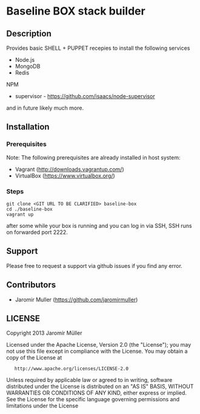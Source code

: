 # Baseline BOX stack builder

## Description

Provides basic SHELL + PUPPET recepies to install the following services
 * Node.js
 * MongoDB
 * Redis

NPM
 * supervisor - https://github.com/isaacs/node-supervisor 

and in future likely much more.  


## Installation

### Prerequisites
Note: The following prerequisites are already installed in host system:

 * Vagrant (http://downloads.vagrantup.com/)
 * VirtualBox (https://www.virtualbox.org/)


### Steps

	git clone <GIT URL TO BE CLARIFIED> baseline-box
 	cd ./baseline-box
 	vagrant up
 	
after some while your box is running and you can log in via SSH, SSH runs on forwarded port 2222.

## Support

Please free to request a support via github issues if you find any error.


## Contributors

 * Jaromir Muller (https://github.com/jaromirmuller)

## LICENSE


   Copyright 2013 Jaromír Müller

   Licensed under the Apache License, Version 2.0 (the "License");
   you may not use this file except in compliance with the License.
   You may obtain a copy of the License at

       http://www.apache.org/licenses/LICENSE-2.0

   Unless required by applicable law or agreed to in writing, software
   distributed under the License is distributed on an "AS IS" BASIS,
   WITHOUT WARRANTIES OR CONDITIONS OF ANY KIND, either express or implied.
   See the License for the specific language governing permissions and
   limitations under the License  